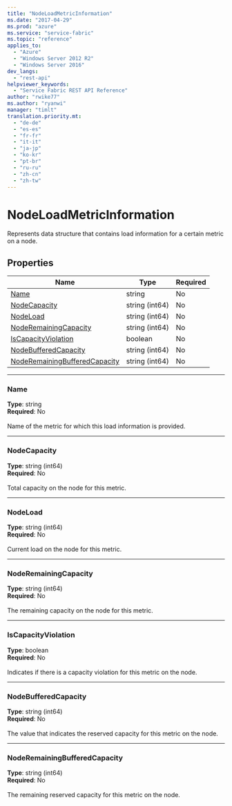 ```yaml
---
title: "NodeLoadMetricInformation"
ms.date: "2017-04-29"
ms.prod: "azure"
ms.service: "service-fabric"
ms.topic: "reference"
applies_to: 
  - "Azure"
  - "Windows Server 2012 R2"
  - "Windows Server 2016"
dev_langs: 
  - "rest-api"
helpviewer_keywords: 
  - "Service Fabric REST API Reference"
author: "rwike77"
ms.author: "ryanwi"
manager: "timlt"
translation.priority.mt: 
  - "de-de"
  - "es-es"
  - "fr-fr"
  - "it-it"
  - "ja-jp"
  - "ko-kr"
  - "pt-br"
  - "ru-ru"
  - "zh-cn"
  - "zh-tw"
---
```

# NodeLoadMetricInformation

Represents data structure that contains load information for a certain metric on a node.

## Properties
| Name | Type | Required |
| --- | --- | --- |
| [Name](#name) | string | No |
| [NodeCapacity](#nodecapacity) | string (int64) | No |
| [NodeLoad](#nodeload) | string (int64) | No |
| [NodeRemainingCapacity](#noderemainingcapacity) | string (int64) | No |
| [IsCapacityViolation](#iscapacityviolation) | boolean | No |
| [NodeBufferedCapacity](#nodebufferedcapacity) | string (int64) | No |
| [NodeRemainingBufferedCapacity](#noderemainingbufferedcapacity) | string (int64) | No |

____
### Name
__Type__: string <br/>
__Required__: No<br/>
<br/>
Name of the metric for which this load information is provided.

____
### NodeCapacity
__Type__: string (int64) <br/>
__Required__: No<br/>
<br/>
Total capacity on the node for this metric.

____
### NodeLoad
__Type__: string (int64) <br/>
__Required__: No<br/>
<br/>
Current load on the node for this metric.

____
### NodeRemainingCapacity
__Type__: string (int64) <br/>
__Required__: No<br/>
<br/>
The remaining capacity on the node for this metric.

____
### IsCapacityViolation
__Type__: boolean <br/>
__Required__: No<br/>
<br/>
Indicates if there is a capacity violation for this metric on the node.

____
### NodeBufferedCapacity
__Type__: string (int64) <br/>
__Required__: No<br/>
<br/>
The value that indicates the reserved capacity for this metric on the node.

____
### NodeRemainingBufferedCapacity
__Type__: string (int64) <br/>
__Required__: No<br/>
<br/>
The remaining reserved capacity for this metric on the node.

